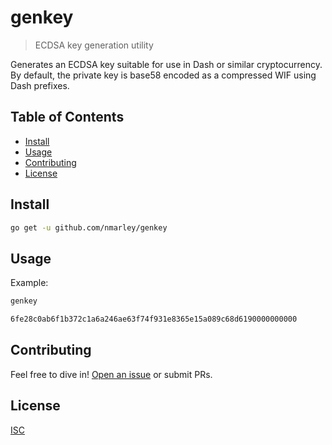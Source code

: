 # genkey

> ECDSA key generation utility

Generates an ECDSA key suitable for use in Dash or similar cryptocurrency. By
default, the private key is base58 encoded as a compressed WIF using Dash
prefixes.

## Table of Contents
- [Install](#install)
- [Usage](#usage)
- [Contributing](#contributing)
- [License](#license)

## Install

```sh
go get -u github.com/nmarley/genkey
```

## Usage

Example:

```sh
genkey

6fe28c0ab6f1b372c1a6a246ae63f74f931e8365e15a089c68d6190000000000
```

## Contributing

Feel free to dive in! [Open an issue](https://github.com/nmarley/genkey/issues/new) or submit PRs.

## License

[ISC](LICENSE)

